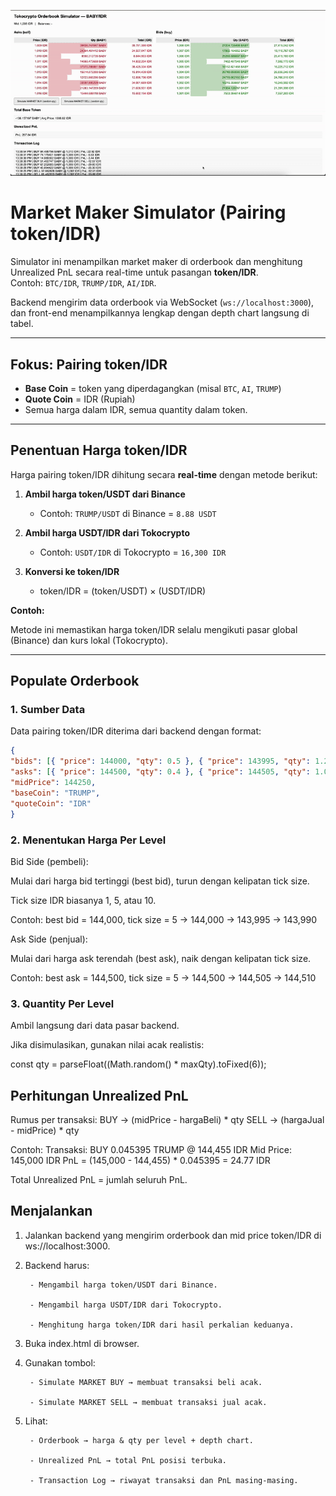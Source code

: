 ![Market Maker Demo](assets/market-maker.gif)

# Market Maker Simulator (Pairing token/IDR)

Simulator ini menampilkan market maker di orderbook dan menghitung Unrealized PnL secara real-time untuk pasangan **token/IDR**.  
Contoh: `BTC/IDR`, `TRUMP/IDR`, `AI/IDR`.

Backend mengirim data orderbook via WebSocket (`ws://localhost:3000`), dan front-end menampilkannya lengkap dengan depth chart langsung di tabel.

---

## Fokus: Pairing token/IDR

- **Base Coin** = token yang diperdagangkan (misal `BTC`, `AI`, `TRUMP`)
- **Quote Coin** = IDR (Rupiah)
- Semua harga dalam IDR, semua quantity dalam token.

---

## Penentuan Harga token/IDR

Harga pairing token/IDR dihitung secara **real-time** dengan metode berikut:

1. **Ambil harga token/USDT dari Binance**  
   - Contoh: `TRUMP/USDT` di Binance = `8.88 USDT`

2. **Ambil harga USDT/IDR dari Tokocrypto**  
   - Contoh: `USDT/IDR` di Tokocrypto = `16,300 IDR`

3. **Konversi ke token/IDR**  
   - token/IDR = (token/USDT) × (USDT/IDR)

**Contoh:**

Metode ini memastikan harga token/IDR selalu mengikuti pasar global (Binance) dan kurs lokal (Tokocrypto).

---

## Populate Orderbook

### 1. Sumber Data
Data pairing token/IDR diterima dari backend dengan format:
```json
{
"bids": [{ "price": 144000, "qty": 0.5 }, { "price": 143995, "qty": 1.2 }],
"asks": [{ "price": 144500, "qty": 0.4 }, { "price": 144505, "qty": 1.0 }],
"midPrice": 144250,
"baseCoin": "TRUMP",
"quoteCoin": "IDR"
}
```

### 2. Menentukan Harga Per Level
Bid Side (pembeli):

Mulai dari harga bid tertinggi (best bid), turun dengan kelipatan tick size.

Tick size IDR biasanya 1, 5, atau 10.

Contoh: best bid = 144,000, tick size = 5 →
144,000 → 143,995 → 143,990

Ask Side (penjual):

Mulai dari harga ask terendah (best ask), naik dengan kelipatan tick size.

Contoh: best ask = 144,500, tick size = 5 →
144,500 → 144,505 → 144,510

### 3. Quantity Per Level
Ambil langsung dari data pasar backend.

Jika disimulasikan, gunakan nilai acak realistis:

const qty = parseFloat((Math.random() * maxQty).toFixed(6));

## Perhitungan Unrealized PnL
Rumus per transaksi:
BUY  → (midPrice - hargaBeli) * qty
SELL → (hargaJual - midPrice) * qty

Contoh:
Transaksi: BUY 0.045395 TRUMP @ 144,455 IDR
Mid Price: 145,000 IDR
PnL = (145,000 - 144,455) * 0.045395 = 24.77 IDR

Total Unrealized PnL = jumlah seluruh PnL.

## Menjalankan
1. Jalankan backend yang mengirim orderbook dan mid price token/IDR di ws://localhost:3000.

2. Backend harus:

        - Mengambil harga token/USDT dari Binance.

        - Mengambil harga USDT/IDR dari Tokocrypto.

        - Menghitung harga token/IDR dari hasil perkalian keduanya.

3. Buka index.html di browser.

4. Gunakan tombol:

        - Simulate MARKET BUY → membuat transaksi beli acak.

        - Simulate MARKET SELL → membuat transaksi jual acak.

5. Lihat:

        - Orderbook → harga & qty per level + depth chart.

        - Unrealized PnL → total PnL posisi terbuka.

        - Transaction Log → riwayat transaksi dan PnL masing-masing.